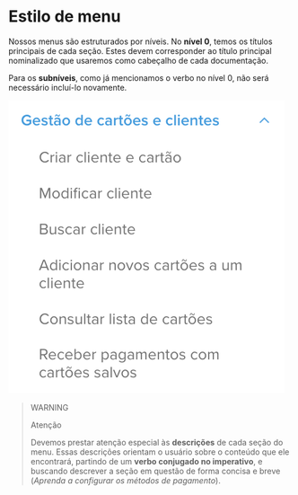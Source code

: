 # Estilo de menu

Nossos menus são estruturados por níveis. No **nível 0**, temos os títulos principais de cada seção. Estes devem corresponder ao título principal nominalizado que usaremos como cabeçalho de cada documentação. 

Para os **subníveis**, como já mencionamos o verbo no nível 0, não será necessário incluí-lo novamente. 

![exemplo-menu](/images/style-guide/menu-example-pt.png)

> WARNING
>
> Atenção
>
> Devemos prestar atenção especial às **descrições** de cada seção do menu. Essas descrições orientam o usuário sobre o conteúdo que ele encontrará, partindo de um **verbo conjugado no imperativo**, e buscando descrever a seção em questão de forma concisa e breve (*Aprenda a configurar os métodos de pagamento*).

